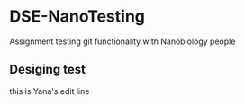# DSE-NanoTesting
Assignment testing git functionality with Nanobiology people 
## Desiging test 
this is Yana's edit line
